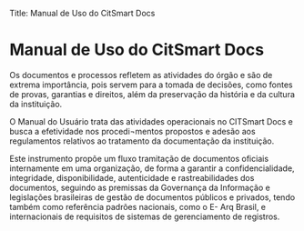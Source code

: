 Title: Manual de Uso do CitSmart Docs

# Manual de Uso do CitSmart Docs

Os documentos e processos refletem as atividades do órgão e são de extrema importância, pois servem para a tomada de decisões, como fontes de provas, garantias e direitos, além da preservação da história e da cultura da instituição.  

O Manual do Usuário trata das atividades operacionais no CITSmart Docs e busca a efetividade nos procedi¬mentos propostos e adesão aos regulamentos relativos ao tratamento da documentação da instituição.  

Este instrumento propõe um fluxo tramitação de documentos oficiais internamente em uma organização, de forma a garantir a confidencialidade, integridade, disponibilidade, autenticidade e rastreabilidades dos documentos, seguindo as premissas da Governança da Informação e legislações brasileiras de gestão de documentos públicos e privados, tendo também como referência padrões nacionais, como o E- Arq Brasil, e internacionais de requisitos de sistemas de gerenciamento de registros.
